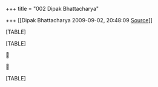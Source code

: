 +++
title = "002 Dipak Bhattacharya"

+++
[[Dipak Bhattacharya	2009-09-02, 20:48:09 [Source](https://groups.google.com/g/bvparishat/c/fmrhy82xA0A)]]



[TABLE]

[TABLE]





[TABLE]


